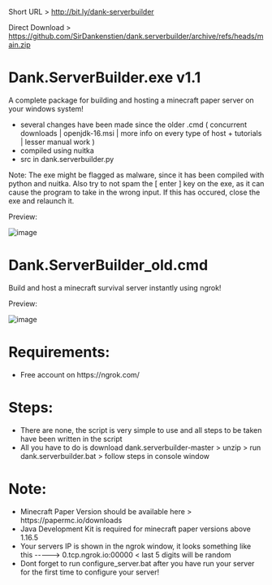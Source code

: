 Short URL > http://bit.ly/dank-serverbuilder

Direct Download > https://github.com/SirDankenstien/dank.serverbuilder/archive/refs/heads/main.zip

# Dank.ServerBuilder.exe v1.1
A complete package for building and hosting a minecraft paper server on your windows system!

- several changes have been made since the older .cmd ( concurrent downloads | openjdk-16.msi | more info on every type of host + tutorials | lesser manual work )
- compiled using nuitka
- src in dank.serverbuilder.py

Note: The exe might be flagged as malware, since it has been compiled with python and nuitka. Also try to not spam the [ enter ] key on the exe, as it can cause the program to take in the wrong input. If this has occured, close the exe and relaunch it.

Preview:

![image](https://user-images.githubusercontent.com/52797753/131662893-1874e1d8-cc7d-42dc-b7c1-a46fee53f9a8.png)

# Dank.ServerBuilder_old.cmd
Build and host a minecraft survival server instantly using ngrok!

Preview:

![image](https://i.imgur.com/3DvxmDc.png)

<h1> Requirements: </h1>
<ul>
<li> Free account on https://ngrok.com/ </li>
</ul>

<h1> Steps: </h1>
<ul>
<li> There are none, the script is very simple to use and all steps to be taken have been written in the script </li>
<li> All you have to do is download dank.serverbuilder-master > unzip > run dank.serverbuilder.bat > follow steps in console window </li>
</ul>

<h1> Note: </h1>
<ul>
<li> Minecraft Paper Version should be available here > https://papermc.io/downloads </li>
<li> Java Development Kit is required for minecraft paper versions above 1.16.5 </li>
<li> Your servers IP is shown in the ngrok window, it looks something like this -----> 0.tcp.ngrok.io:00000 < last 5 digits will be random </li>
<li> Dont forget to run configure_server.bat after you have run your server for the first time to configure your server! </li>
</ul>
